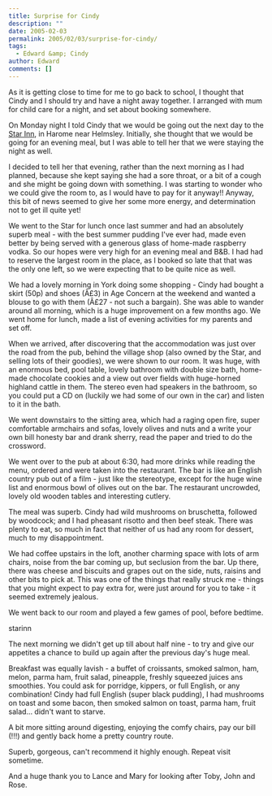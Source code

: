 ```yaml
---
title: Surprise for Cindy
description: ""
date: 2005-02-03
permalink: 2005/02/03/surprise-for-cindy/
tags:
  - Edward &amp; Cindy
author: Edward
comments: []
---
```


As it is getting close to time for me to go back to school, I thought
that Cindy and I should try and have a night away together. I arranged
with mum for child care for a night, and set about booking somewhere.

On Monday night I told Cindy that we would be going out the next day to
the [Star Inn][1], in Harome near Helmsley. Initially, she thought that
we would be going for an evening meal, but I was able to tell her that
we were staying the night as well.

I decided to tell her that evening, rather than the next morning as I
had planned, because she kept saying she had a sore throat, or a bit of
a cough and she might be going down with something. I was starting to
wonder who we could give the room to, as I would have to pay for it
anyway!! Anyway, this bit of news seemed to give her some more energy,
and determination not to get ill quite yet!

We went to the Star for lunch once last summer and had an absolutely
superb meal - with the best summer pudding I\'ve ever had, made even
better by being served with a generous glass of home-made raspberry
vodka. So our hopes were very high for an evening meal and B&B. I had
had to reserve the largest room in the place, as I booked so late that
that was the only one left, so we were expecting that to be quite nice
as well.

We had a lovely morning in York doing some shopping - Cindy had bought a
skirt (50p) and shoes (Â£3) in Age Concern at the weekend and wanted a
blouse to go with them (Â£27 - not such a bargain). She was able to
wander around all morning, which is a huge improvement on a few months
ago. We went home for lunch, made a list of evening activities for my
parents and set off.

When we arrived, after discovering that the accommodation was just over
the road from the pub, behind the village shop (also owned by the Star,
and selling lots of their goodies), we were shown to our room. It was
huge, with an enormous bed, pool table, lovely bathroom with double size
bath, home-made chocolate cookies and a view out over fields with
huge-horned highland cattle in them. The stereo even had speakers in the
bathroom, so you could put a CD on (luckily we had some of our own in
the car) and listen to it in the bath.

We went downstairs to the sitting area, which had a raging open fire,
super comfortable armchairs and sofas, lovely olives and nuts and a
write your own bill honesty bar and drank sherry, read the paper and
tried to do the crossword.

We went over to the pub at about 6:30, had more drinks while reading the
menu, ordered and were taken into the restaurant. The bar is like an
English country pub out of a film - just like the stereotype, except for
the huge wine list and enormous bowl of olives out on the bar. The
restaurant uncrowded, lovely old wooden tables and interesting cutlery.

The meal was superb. Cindy had wild mushrooms on bruschetta, followed by
woodcock; and I had pheasant risotto and then beef steak. There was
plenty to eat, so much in fact that neither of us had any room for
dessert, much to my disappointment.

We had coffee upstairs in the loft, another charming space with lots of
arm chairs, noise from the bar coming up, but seclusion from the bar. Up
there, there was cheese and biscuits and grapes out on the side, nuts,
raisins and other bits to pick at. This was one of the things that
really struck me - things that you might expect to pay extra for, were
just around for you to take - it seemed extremely jealous.

We went back to our room and played a few games of pool, before bedtime.

<wpg2>starinn</wpg2>

The next morning we didn\'t get up till about half nine - to try and
give our appetites a chance to build up again after the previous day\'s
huge meal.

Breakfast was equally lavish - a buffet of croissants, smoked salmon,
ham, melon, parma ham, fruit salad, pineapple, freshly squeezed juices
ans smoothies. You could ask for porridge, kippers, or full English, or
any combination! Cindy had full English (super black pudding), I had
mushrooms on toast and some bacon, then smoked salmon on toast, parma
ham, fruit salad... didn\'t want to starve.

A bit more sitting around digesting, enjoying the comfy chairs, pay our
bill (!!!) and gently back home a pretty country route.

Superb, gorgeous, can\'t recommend it highly enough. Repeat visit
sometime.

And a huge thank you to Lance and Mary for looking after Toby, John and
Rose.



[1]: https://www.thestaratharome.co.uk/
